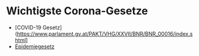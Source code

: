 # Wichtigste Corona-Gesetze

* [COVID-19 Gesetz] (https://www.parlament.gv.at/PAKT/VHG/XXVII/BNR/BNR_00016/index.shtml]
* [Epidemiegesetz](https://ris.bka.gv.at/GeltendeFassung.wxe?Abfrage=Bundesnormen&Gesetzesnummer=10010265)
